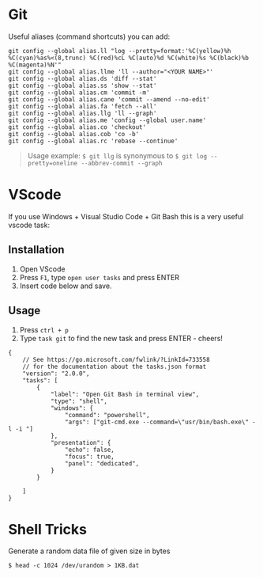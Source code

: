 
# Git
Useful aliases (command shortcuts) you can add:
```shell
git config --global alias.ll "log --pretty=format:'%C(yellow)%h %C(cyan)%as%<(8,trunc) %C(red)%cL %C(auto)%d %C(white)%s %C(black)%b %C(magenta)%N'"
git config --global alias.llme 'll --author="<YOUR NAME>"'
git config --global alias.ds 'diff --stat'
git config --global alias.ss 'show --stat'
git config --global alias.cm 'commit -m'
git config --global alias.cane 'commit --amend --no-edit'
git config --global alias.fa 'fetch --all'
git config --global alias.llg 'll --graph'
git config --global alias.me 'config --global user.name'
git config --global alias.co 'checkout'
git config --global alias.cob 'co -b'
git config --global alias.rc 'rebase --continue'
```
> Usage example: `$ git llg` is synonymous to `$ git log --pretty=oneline --abbrev-commit --graph`

# VScode

If you use Windows + Visual Studio Code + Git Bash this is a very useful vscode task:

## Installation
1. Open VScode
2. Press `F1`, type `open user tasks` and press ENTER
3. Insert code below and save.
## Usage
1. Press `ctrl + p`
2. Type `task git` to find the new task and press ENTER - cheers!
```shell
{
    // See https://go.microsoft.com/fwlink/?LinkId=733558
    // for the documentation about the tasks.json format
    "version": "2.0.0",
    "tasks": [
        {
            "label": "Open Git Bash in terminal view",
            "type": "shell",
            "windows": {
                "command": "powershell",
                "args": ["git-cmd.exe --command=\"usr/bin/bash.exe\" -l -i "]
            },
            "presentation": {
                "echo": false,
                "focus": true,
                "panel": "dedicated",
            }
        }
    
    ]
}
```
# Shell Tricks
Generate a random data file of given size in bytes  
```shell
$ head -c 1024 /dev/urandom > 1KB.dat
```
